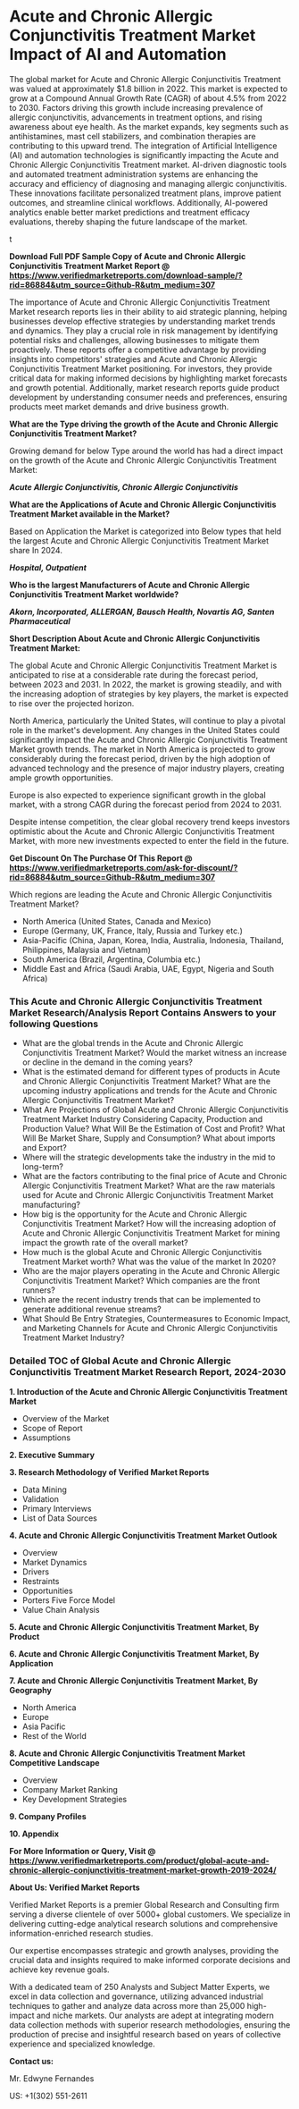 <meta name="title" content="Global Acute and Chronic Allergic Conjunctivitis Treatment Market Impact of AI and Automation"><meta name="description" content="The global market for Acute and Chronic Allergic Conjunctivitis Treatment was valued at approximately $1.8 billion in 2022. This market is expected to grow at a Compou"><meta name="title" content="Acute and Chronic Allergic Conjunctivitis Treatment Market Size, Share, Scope, Trends, Growth, Opportunities, Analysis, Forecast"><h1>Acute and Chronic Allergic Conjunctivitis Treatment Market Impact of AI and Automation</h1><p>The global market for Acute and Chronic Allergic Conjunctivitis Treatment was valued at approximately $1.8 billion in 2022. This market is expected to grow at a Compound Annual Growth Rate (CAGR) of about 4.5% from 2022 to 2030. Factors driving this growth include increasing prevalence of allergic conjunctivitis, advancements in treatment options, and rising awareness about eye health. As the market expands, key segments such as antihistamines, mast cell stabilizers, and combination therapies are contributing to this upward trend. The integration of Artificial Intelligence (AI) and automation technologies is significantly impacting the Acute and Chronic Allergic Conjunctivitis Treatment market. AI-driven diagnostic tools and automated treatment administration systems are enhancing the accuracy and efficiency of diagnosing and managing allergic conjunctivitis. These innovations facilitate personalized treatment plans, improve patient outcomes, and streamline clinical workflows. Additionally, AI-powered analytics enable better market predictions and treatment efficacy evaluations, thereby shaping the future landscape of the market.</p>t</p><p id="" class=""><strong>Download Full PDF Sample Copy of Acute and Chronic Allergic Conjunctivitis Treatment Market Report @ <a href="https://www.verifiedmarketreports.com/download-sample/?rid=86884&utm_source=Github-R&utm_medium=307" target="_blank">https://www.verifiedmarketreports.com/download-sample/?rid=86884&utm_source=Github-R&utm_medium=307</a></strong></p><p>The importance of&nbsp;Acute and Chronic Allergic Conjunctivitis Treatment Market research reports lies in their ability to aid strategic planning, helping businesses develop effective strategies by understanding market trends and dynamics. They play a crucial role in risk management by identifying potential risks and challenges, allowing businesses to mitigate them proactively. These reports offer a competitive advantage by providing insights into competitors' strategies and Acute and Chronic Allergic Conjunctivitis Treatment Market positioning. For investors, they provide critical data for making informed decisions by highlighting market forecasts and growth potential. Additionally, market research reports guide product development by understanding consumer needs and preferences, ensuring products meet market demands and drive business growth.</p><p><strong>What are the&nbsp;Type driving the growth of the Acute and Chronic Allergic Conjunctivitis Treatment Market?</strong></p><p id="" class="">Growing demand for below Type around the world has had a direct impact on the growth of the Acute and Chronic Allergic Conjunctivitis Treatment Market:</p><em><strong>Acute Allergic Conjunctivitis, Chronic Allergic Conjunctivitis</strong></em></p><strong>What are the&nbsp;Applications&nbsp;of Acute and Chronic Allergic Conjunctivitis Treatment Market available in the Market?</strong></p><p id="" class="">Based on Application the Market is categorized into Below types that held the largest Acute and Chronic Allergic Conjunctivitis Treatment Market share In 2024.</p><em><strong>Hospital, Outpatient</strong></em></p><strong>Who is the largest Manufacturers of Acute and Chronic Allergic Conjunctivitis Treatment Market worldwide?</strong></p><p><em><strong>Akorn, Incorporated, ALLERGAN, Bausch Health, Novartis AG, Santen Pharmaceutical</strong></em></p><p id="" class=""><strong>Short Description About Acute and Chronic Allergic Conjunctivitis Treatment Market:</strong></p><p>The global Acute and Chronic Allergic Conjunctivitis Treatment Market is anticipated to rise at a considerable rate during the forecast period, between 2023 and 2031. In 2022, the market is growing steadily, and with the increasing adoption of strategies by key players, the market is expected to rise over the projected horizon.</p><p>North America, particularly the United States, will continue to play a pivotal role in the market's development. Any changes in the United States could significantly impact the Acute and Chronic Allergic Conjunctivitis Treatment Market growth trends. The market in North America is projected to grow considerably during the forecast period, driven by the high adoption of advanced technology and the presence of major industry players, creating ample growth opportunities.</p><p>Europe is also expected to experience significant growth in the global market, with a strong CAGR during the forecast period from 2024 to 2031.</p><p>Despite intense competition, the clear global recovery trend keeps investors optimistic about the Acute and Chronic Allergic Conjunctivitis Treatment Market, with more new investments expected to enter the field in the future.</p><p id="" class=""><strong>Get Discount On The Purchase Of This Report @ <a href="https://www.verifiedmarketreports.com/ask-for-discount/?rid=86884&utm_source=Github-R&utm_medium=307" target="_blank">https://www.verifiedmarketreports.com/ask-for-discount/?rid=86884&utm_source=Github-R&utm_medium=307</a></strong></p>Which regions are leading the Acute and Chronic Allergic Conjunctivitis Treatment Market?</p><ul><li>North America (United States, Canada and Mexico)</li><li>Europe (Germany, UK, France, Italy, Russia and Turkey etc.)</li><li>Asia-Pacific (China, Japan, Korea, India, Australia, Indonesia, Thailand, Philippines, Malaysia and Vietnam)</li><li>South America (Brazil, Argentina, Columbia etc.)</li><li>Middle East and Africa (Saudi Arabia, UAE, Egypt, Nigeria and South Africa)</li></ul><h3 id="" class="">This Acute and Chronic Allergic Conjunctivitis Treatment Market Research/Analysis Report Contains Answers to your following Questions</h3><ul><li>What are the global trends in the Acute and Chronic Allergic Conjunctivitis Treatment Market? Would the market witness an increase or decline in the demand in the coming years?</li><li>What is the estimated demand for different types of products in Acute and Chronic Allergic Conjunctivitis Treatment Market? What are the upcoming industry applications and trends for the Acute and Chronic Allergic Conjunctivitis Treatment Market?</li><li>What Are Projections of Global Acute and Chronic Allergic Conjunctivitis Treatment Market Industry Considering Capacity, Production and Production Value? What Will Be the Estimation of Cost and Profit? What Will Be Market Share, Supply and Consumption? What about imports and Export?</li><li>Where will the strategic developments take the industry in the mid to long-term?</li><li>What are the factors contributing to the final price of Acute and Chronic Allergic Conjunctivitis Treatment Market? What are the raw materials used for Acute and Chronic Allergic Conjunctivitis Treatment Market manufacturing?</li><li>How big is the opportunity for the Acute and Chronic Allergic Conjunctivitis Treatment Market? How will the increasing adoption of Acute and Chronic Allergic Conjunctivitis Treatment Market for mining impact the growth rate of the overall market?</li><li>How much is the global Acute and Chronic Allergic Conjunctivitis Treatment Market worth? What was the value of the market In 2020?</li><li>Who are the major players operating in the Acute and Chronic Allergic Conjunctivitis Treatment Market? Which companies are the front runners?</li><li>Which are the recent industry trends that can be implemented to generate additional revenue streams?</li><li>What Should Be Entry Strategies, Countermeasures to Economic Impact, and Marketing Channels for Acute and Chronic Allergic Conjunctivitis Treatment Market Industry?</li></ul><h3 id="" class="">Detailed TOC of Global Acute and Chronic Allergic Conjunctivitis Treatment Market Research Report, 2024-2030</h3><p id="" class=""><strong>1. Introduction of the Acute and Chronic Allergic Conjunctivitis Treatment Market</strong></p><ul><li>Overview of the Market</li><li>Scope of Report</li><li>Assumptions</li></ul><p id="" class=""><strong>2. Executive Summary</strong></p><p id="" class=""><strong>3. Research Methodology of Verified Market Reports</strong></p><ul><li>Data Mining</li><li>Validation</li><li>Primary Interviews</li><li>List of Data Sources</li></ul><p id="" class=""><strong>4. Acute and Chronic Allergic Conjunctivitis Treatment Market Outlook</strong></p><ul><li>Overview</li><li>Market Dynamics</li><li>Drivers</li><li>Restraints</li><li>Opportunities</li><li>Porters Five Force Model</li><li>Value Chain Analysis</li></ul><p id="" class=""><strong>5. Acute and Chronic Allergic Conjunctivitis Treatment Market, By Product</strong></p><p id="" class=""><strong>6. Acute and Chronic Allergic Conjunctivitis Treatment Market, By Application</strong></p><p id="" class=""><strong>7. Acute and Chronic Allergic Conjunctivitis Treatment Market, By Geography</strong></p><ul><li>North America</li><li>Europe</li><li>Asia Pacific</li><li>Rest of the World</li></ul><p id="" class=""><strong>8. Acute and Chronic Allergic Conjunctivitis Treatment Market Competitive Landscape</strong></p><ul><li>Overview</li><li>Company Market Ranking</li><li>Key Development Strategies</li></ul><p id="" class=""><strong>9. Company Profiles</strong></p><p id="" class=""><strong>10. Appendix</strong></p><p id="" class=""><strong>For More Information or Query, Visit @ <a href="https://www.verifiedmarketreports.com/product/global-acute-and-chronic-allergic-conjunctivitis-treatment-market-growth-2019-2024/" target="_blank">https://www.verifiedmarketreports.com/product/global-acute-and-chronic-allergic-conjunctivitis-treatment-market-growth-2019-2024/</a></strong></p><p id="" class=""><strong>About Us: Verified Market Reports</strong></p><p id="" class="">Verified Market Reports is a premier Global Research and Consulting firm serving a diverse clientele of over 5000+ global customers. We specialize in delivering cutting-edge analytical research solutions and comprehensive information-enriched research studies.</p><p id="" class="">Our expertise encompasses strategic and growth analyses, providing the crucial data and insights required to make informed corporate decisions and achieve key revenue goals.</p><p id="" class="">With a dedicated team of 250 Analysts and Subject Matter Experts, we excel in data collection and governance, utilizing advanced industrial techniques to gather and analyze data across more than 25,000 high-impact and niche markets. Our analysts are adept at integrating modern data collection methods with superior research methodologies, ensuring the production of precise and insightful research based on years of collective experience and specialized knowledge.</p><p id="" class=""><strong>Contact us:</strong></p><p id="" class="">Mr. Edwyne Fernandes</p><p id="" class="">US: +1(302) 551-2611</p>